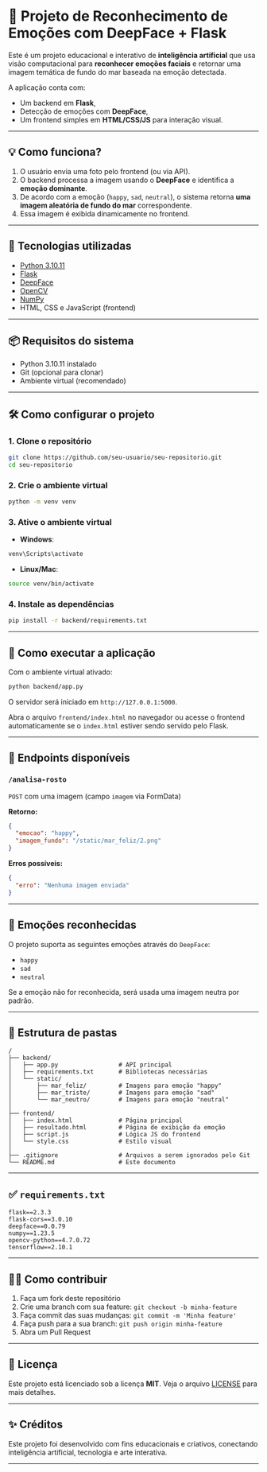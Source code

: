 # 🌊 Projeto de Reconhecimento de Emoções com DeepFace + Flask

Este é um projeto educacional e interativo de **inteligência artificial** que usa visão computacional para **reconhecer emoções faciais** e retornar uma imagem temática de fundo do mar baseada na emoção detectada.

A aplicação conta com:
- Um backend em **Flask**,
- Detecção de emoções com **DeepFace**,
- Um frontend simples em **HTML/CSS/JS** para interação visual.

---

## 💡 Como funciona?

1. O usuário envia uma foto pelo frontend (ou via API).
2. O backend processa a imagem usando o **DeepFace** e identifica a **emoção dominante**.
3. De acordo com a emoção (`happy`, `sad`, `neutral`), o sistema retorna **uma imagem aleatória de fundo do mar** correspondente.
4. Essa imagem é exibida dinamicamente no frontend.

---

## 📌 Tecnologias utilizadas

- [Python 3.10.11](https://www.python.org/downloads/)
- [Flask](https://flask.palletsprojects.com/)
- [DeepFace](https://github.com/serengil/deepface)
- [OpenCV](https://opencv.org/)
- [NumPy](https://numpy.org/)
- HTML, CSS e JavaScript (frontend)

---

## 📦 Requisitos do sistema

- Python 3.10.11 instalado
- Git (opcional para clonar)
- Ambiente virtual (recomendado)

---

## 🛠️ Como configurar o projeto

### 1. Clone o repositório

```bash
git clone https://github.com/seu-usuario/seu-repositorio.git
cd seu-repositorio
````

### 2. Crie o ambiente virtual

```bash
python -m venv venv
```

### 3. Ative o ambiente virtual

* **Windows**:

```bash
venv\Scripts\activate
```

* **Linux/Mac**:

```bash
source venv/bin/activate
```

### 4. Instale as dependências

```bash
pip install -r backend/requirements.txt
```

---

## 🚀 Como executar a aplicação

Com o ambiente virtual ativado:

```bash
python backend/app.py
```

O servidor será iniciado em `http://127.0.0.1:5000`.

Abra o arquivo `frontend/index.html` no navegador ou acesse o frontend automaticamente se o `index.html` estiver sendo servido pelo Flask.

---

## 🎯 Endpoints disponíveis

### `/analisa-rosto`

`POST` com uma imagem (campo `imagem` via FormData)

**Retorno:**

```json
{
  "emocao": "happy",
  "imagem_fundo": "/static/mar_feliz/2.png"
}
```

**Erros possíveis:**

```json
{
  "erro": "Nenhuma imagem enviada"
}
```

---

## 🧠 Emoções reconhecidas

O projeto suporta as seguintes emoções através do `DeepFace`:

* `happy`
* `sad`
* `neutral`

Se a emoção não for reconhecida, será usada uma imagem neutra por padrão.

---

## 📁 Estrutura de pastas

```
/
├── backend/
│   ├── app.py                 # API principal
│   ├── requirements.txt       # Bibliotecas necessárias
│   └── static/
│       ├── mar_feliz/         # Imagens para emoção "happy"
│       ├── mar_triste/        # Imagens para emoção "sad"
│       └── mar_neutro/        # Imagens para emoção "neutral"
│
├── frontend/
│   ├── index.html             # Página principal
│   ├── resultado.html         # Página de exibição da emoção
│   ├── script.js              # Lógica JS do frontend
│   └── style.css              # Estilo visual
│
├── .gitignore                 # Arquivos a serem ignorados pelo Git
└── README.md                  # Este documento
```

---

## ✅ `requirements.txt`

```
flask==2.3.3
flask-cors==3.0.10
deepface==0.0.79
numpy==1.23.5
opencv-python==4.7.0.72
tensorflow==2.10.1
```

---

## 🙋‍♀️ Como contribuir

1. Faça um fork deste repositório
2. Crie uma branch com sua feature: `git checkout -b minha-feature`
3. Faça commit das suas mudanças: `git commit -m 'Minha feature'`
4. Faça push para a sua branch: `git push origin minha-feature`
5. Abra um Pull Request

---

## 📄 Licença

Este projeto está licenciado sob a licença **MIT**.
Veja o arquivo [LICENSE](LICENSE) para mais detalhes.

---

## ✨ Créditos

Este projeto foi desenvolvido com fins educacionais e criativos, conectando inteligência artificial, tecnologia e arte interativa.

---